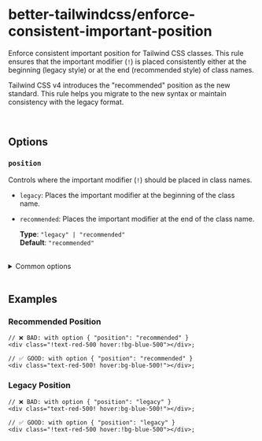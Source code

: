 # better-tailwindcss/enforce-consistent-important-position

Enforce consistent important position for Tailwind CSS classes. This rule ensures that the important modifier (`!`) is placed consistently either at the beginning (legacy style) or at the end (recommended style) of class names.

Tailwind CSS v4 introduces the "recommended" position as the new standard. This rule helps you migrate to the new syntax or maintain consistency with the legacy format.

<br/>

## Options

### `position`

Controls where the important modifier (`!`) should be placed in class names.

- `legacy`: Places the important modifier at the beginning of the class name.
- `recommended`: Places the important modifier at the end of the class name.

  **Type**: `"legacy" | "recommended"`  
  **Default**: `"recommended"`  

<br/>

<details>
  <summary>Common options</summary>

  <br/>

  These options are common to all rules and can also be set globally via the [`settings` object](../settings/settings.md).

  <br/>

### `attributes`

  The name of the attribute that contains the tailwind classes.  

  **Type**: Array of [Matchers](../configuration/advanced.md)  
  **Default**: [Name](../configuration/advanced.md#name-based-matching) for `"class"` and [strings Matcher](../configuration/advanced.md#types-of-matchers) for `"class", "className"`

  <br/>

### `callees`

  List of function names which arguments should also get linted.
  
  **Type**: Array of [Matchers](../configuration/advanced.md)  
  **Default**: [Matchers](../configuration/advanced.md#types-of-matchers) for `"cc", "clb", "clsx", "cn", "cnb", "ctl", "cva", "cx", "dcnb", "objstr", "tv", "twJoin", "twMerge"`

  <br/>

### `variables`

  List of variable names whose initializer should also get linted.  
  
  **Type**: Array of [Matchers](../configuration/advanced.md)  
  **Default**:  [strings Matcher](../configuration/advanced.md#types-of-matchers) for `"className", "classNames", "classes", "style", "styles"`

  <br/>

### `tags`

  List of template literal tag names whose content should get linted.  
  
  **Type**: Array of [Matchers](../configuration/advanced.md)  
  **Default**: None

  Note: When using the `tags` option, it is recommended to use the [strings Matcher](../configuration/advanced.md#types-of-matchers) for your tag names. This will ensure that nested expressions get linted correctly.

  <br/>

### `entryPoint`

  The path to the entry file of the css based tailwind config (eg: `src/global.css`).  
  If not specified, the plugin will fall back to the default configuration.  

  **Type**: `string`  
  **Default**: `undefined`

  <br/>

### `tailwindConfig`

  The path to the `tailwind.config.js` file. If not specified, the plugin will try to find it automatically or falls back to the default configuration.  
  This can also be set globally via the [`settings` object](../settings/settings.md#tailwindConfig).  

  For tailwindcss v4 and the css based config, use the [`entryPoint`](#entrypoint) option instead.

  **Type**: `string`  
  **Default**: `undefined`

<br/>

### `tsconfig`

  The path to the `tsconfig.json` file. If not specified, the plugin will try to find it automatically.  
  This can also be set globally via the [`settings` object](../settings/settings.md#tsconfig).  

  The tsconfig is used to resolve tsconfig [`path`](https://www.typescriptlang.org/tsconfig/#paths) aliases.

  **Type**: `string`  
  **Default**: `undefined`

</details>

<br/>

## Examples

### Recommended Position

```tsx
// ❌ BAD: with option { "position": "recommended" }
<div class="!text-red-500 hover:!bg-blue-500"></div>;
```

```tsx
// ✅ GOOD: with option { "position": "recommended" }
<div class="text-red-500! hover:bg-blue-500!"></div>;
```

### Legacy Position

```tsx
// ❌ BAD: with option { "position": "legacy" }
<div class="text-red-500! hover:bg-blue-500!"></div>;
```

```tsx
// ✅ GOOD: with option { "position": "legacy" }
<div class="!text-red-500 hover:!bg-blue-500"></div>;
```
